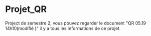 # Projet_QR
Project de semestre 2, vous pouvez regarder le document "QR 05.19 14h10(modifié )" il y a tous les informations de ce projet.
